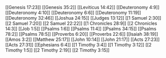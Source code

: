 [[Genesis 17:23]]
[[Genesis 35:2]]
[[Leviticus 14:42]]
[[Deuteronomy 4:9]]
[[Deuteronomy 4:10]]
[[Deuteronomy 6:6]]
[[Deuteronomy 11:19]]
[[Deuteronomy 32:46]]
[[Joshua 24:15]]
[[Judges 13:12]]
[[1 Samuel 2:30]]
[[2 Samuel 7:20]]
[[2 Samuel 22:22]]
[[1 Chronicles 28:9]]
[[2 Chronicles 14:3]]
[[Job 1:5]]
[[Psalms 1:6]]
[[Psalms 11:4]]
[[Psalms 34:15]]
[[Psalms 78:2]]
[[Psalms 78:5]]
[[Proverbs 6:20]]
[[Proverbs 22:6]]
[[Isaiah 38:19]]
[[Amos 3:2]]
[[Matthew 25:17]]
[[John 10:14]]
[[John 21:17]]
[[Acts 27:23]]
[[Acts 27:31]]
[[Ephesians 6:4]]
[[1 Timothy 3:4]]
[[1 Timothy 3:12]]
[[2 Timothy 1:5]]
[[2 Timothy 2:19]]
[[2 Timothy 3:15]]
